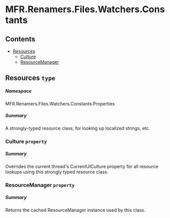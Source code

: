 <a name='assembly'></a>
# MFR.Renamers.Files.Watchers.Constants

## Contents

- [Resources](#T-MFR.Renamers.Files.Watchers.Constants-Properties-Resources 'MFR.Renamers.Files.Watchers.Constants.Properties.Resources')
  - [Culture](#P-MFR.Renamers.Files.Watchers.Constants-Properties-Resources-Culture 'MFR.Renamers.Files.Watchers.Constants.Properties.Resources.Culture')
  - [ResourceManager](#P-MFR.Renamers.Files.Watchers.Constants-Properties-Resources-ResourceManager 'MFR.Renamers.Files.Watchers.Constants.Properties.Resources.ResourceManager')

<a name='T-MFR.Renamers.Files.Watchers.Constants-Properties-Resources'></a>
## Resources `type`

##### Namespace

MFR.Renamers.Files.Watchers.Constants.Properties

##### Summary

A strongly-typed resource class, for looking up localized strings, etc.

<a name='P-MFR.Renamers.Files.Watchers.Constants-Properties-Resources-Culture'></a>
### Culture `property`

##### Summary

Overrides the current thread's CurrentUICulture property for all
  resource lookups using this strongly typed resource class.

<a name='P-MFR.Renamers.Files.Watchers.Constants-Properties-Resources-ResourceManager'></a>
### ResourceManager `property`

##### Summary

Returns the cached ResourceManager instance used by this class.
